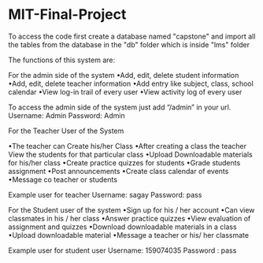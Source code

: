 # MIT-Final-Project

To access the code first create a database named "capstone" and import all the tables from the database in the "db" folder which is inside "lms" folder

The functions of this system are:

For the admin side of the system
•Add, edit, delete student information
•Add, edit, delete teacher information
•Add entry like subject, class, school calendar
•View log-in trail of every user
•View activity log of every user

To access the admin side of the system just add “/admin” in your url.
Username: Admin
Password: Admin

For the Teacher User of the System

•The teacher can Create his/her Class
•After creating a class the teacher View the students for that particular class
•Upload Downloadable materials for his/her class
•Create practice quizzes for students
•Grade students assignment
•Post announcements
•Create class calendar of events
•Message co teacher or students

Example user for teacher
Username: sagay
Password: pass

For the Student user of the system
•Sign up for his / her account
•Can view classmates in his / her class
•Answer practice quizzes
•View evaluation of assignment and quizzes
•Download downloadable materials in a class
•Upload downloadable material
•Message a teacher or his/ her classmate

Example user for student user
Username: 159074035
Password : pass
